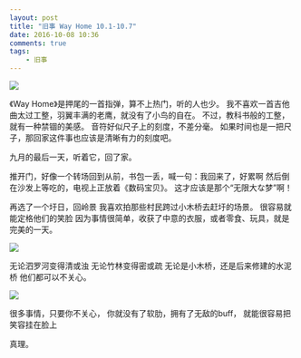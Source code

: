 ```yaml
---
layout: post
title: "旧事 Way Home 10.1-10.7"
date: 2016-10-08 10:36
comments: true
tags: 
	- 旧事
---
```


![](/assets/blogImg/diary-10.jpg)

《Way Home》是押尾的一首指弹，算不上热门，听的人也少。
我不喜欢一首吉他曲太过工整，羽翼丰满的老鹰，就没有了小鸟的自在。
不过，教科书般的工整，就有一种禁锢的美感。
音符好似尺子上的刻度，不差分毫。
如果时间也是一把尺子，那回家这件事也应该是清晰有力的刻度吧。

九月的最后一天，听着它，回了家。

推开门，好像一个转场回到从前，书包一丢，喊一句：我回来了，好累啊
然后倒在沙发上等吃的，电视上正放着《数码宝贝》。
这才应该是那个“无限大な梦”啊！

<!-- more -->

再选了一个圩日，回岭景
我喜欢拍那些村民跨过小木桥去赶圩的场景。
很容易就能定格他们的笑脸
因为事情很简单，收获了中意的衣服，或者零食、玩具，就是完美的一天。

![](/assets/blogImg/diary-12.jpg)

无论泗罗河变得清或浊
无论竹林变得密或疏
无论是小木桥，还是后来修建的水泥桥
他们都可以不关心。

![](/assets/blogImg/diary-11.jpg)

很多事情，只要你不关心，
你就没有了软肋，拥有了无敌的buff，
就能很容易把笑容挂在脸上

真理。